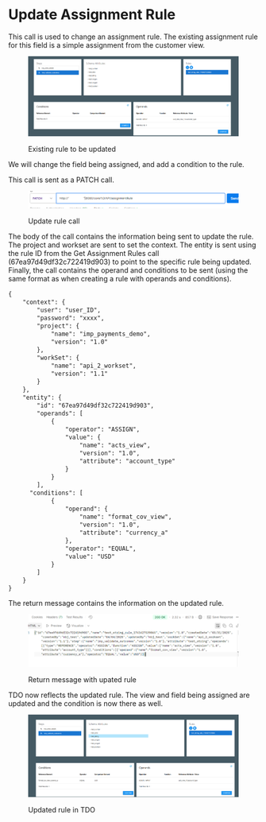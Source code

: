 # Update Assignment Rule

This call is used to change an assignment rule. The existing assignment rule for this field is a simple assignment from the customer view.

<figure><img src="../../../../../.gitbook/assets/image (16).png" alt=""><figcaption><p>Existing rule to be updated</p></figcaption></figure>

We will change the field being assigned, and add a condition to the rule.

This call is sent as a PATCH call.

<figure><img src="../../../../../.gitbook/assets/image (17).png" alt=""><figcaption><p>Update rule call</p></figcaption></figure>

The body of the call contains the information being sent to update the rule.  The project and workset are sent to set the context.  The entity is sent using the rule ID from the Get Assignment Rules call (67ea97d49df32c722419d903) to point to the specific rule being updated.  Finally, the call contains the operand and conditions to be sent (using the same format as when creating a rule with operands and conditions).

&#x20;

```
{
    "context": {
        "user": "user_ID",
        "password": "xxxx",
        "project": {
            "name": "imp_payments_demo",
            "version": "1.0"
        },
        "workSet": {
            "name": "api_2_workset",
            "version": "1.1"
        }
    },
    "entity": {
        "id": "67ea97d49df32c722419d903",
        "operands": [
            {
                "operator": "ASSIGN",
                "value": {
                    "name": "acts_view",
                    "version": "1.0",
                    "attribute": "account_type"
                }
            }  
        ],
      "conditions": [
            {
                "operand": {
                    "name": "format_cov_view",
                    "version": "1.0",
                    "attribute": "currency_a"
                },
                "operator": "EQUAL",
                "value": "USD"
            }
        ]  
    }
}
```

&#x20;

The return message contains the information on the updated rule.

<figure><img src="../../../../../.gitbook/assets/image (18).png" alt=""><figcaption><p>Return message with upated rule </p></figcaption></figure>

TDO now reflects the updated rule. The view and field being assigned are updated and the condition is now there as well.

<figure><img src="../../../../../.gitbook/assets/image (19).png" alt=""><figcaption><p>Updated rule in TDO</p></figcaption></figure>
